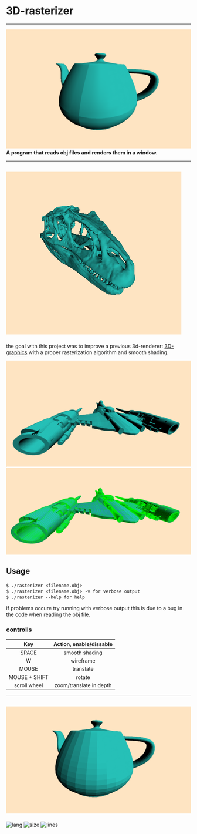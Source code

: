 # 3D-rasterizer
---

![](https://github.com/BjorneEk/rasterizer/blob/main/images/teapot1.png?raw=true)
**A program that reads obj files and renders them in a window.**

---
![](https://github.com/BjorneEk/rasterizer/blob/main/images/skull.png?raw=true)
---
the goal with this project was to improve a previous 3d-renderer: [3D-graphics](https://github.com/BjorneEk/3d-graphics) with a proper rasterization algorithm and smooth shading.

![](https://github.com/BjorneEk/rasterizer/blob/main/images/ship1.png)
![](https://github.com/BjorneEk/rasterizer/blob/main/images/ship2.png?raw=true)
## **Usage**

```
$ ./rasterizer <filename.obj>
$ ./rasterizer <filename.obj> -v for verbose output
$ ./rasterizer --help for help
```
if problems occure try running with verbose output this is due to a bug in the code when reading the obj file.
### **controlls**

| Key              | Action, enable/dissable |
|:----------------:|:-----------------------:|
|SPACE             |     smooth shading      |
|W                 |       wireframe         |
|MOUSE             |       translate         |
|MOUSE + SHIFT     |        rotate           |
| scroll wheel     | zoom/translate in depth |
---
![](https://github.com/BjorneEk/rasterizer/blob/main/images/teapot2.png?raw=true)
---
<img alt="lang" src="https://img.shields.io/github/languages/top/bjorneek/rasterizer"/>
<img alt="size" src="https://img.shields.io/github/repo-size/bjorneek/rasterizer"/>
<img alt="lines" src="https://img.shields.io/tokei/lines/github/bjorneek/rasterizer"/>
